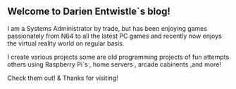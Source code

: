 ## Welcome to Darien Entwistle`s blog!



I am a Systems Administrator by trade, but has been enjoying games passionately from N64 to all the latest PC games and recently now enjoys the virtual reality world on regular basis.


I create various projects some are old programming projects of fun attempts others using Raspberry Pi`s , home servers , arcade cabinents ,and more!

Check them out! & Thanks for visiting!
